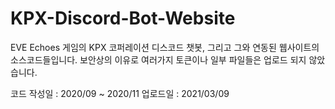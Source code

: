 # KPX-Discord-Bot-Website

EVE Echoes 게임의 KPX 코퍼레이션 디스코드 챗봇, 그리고 그와 연동된 웹사이트의 소스코드들입니다. 보안상의 이유로 여러가지 토큰이나 일부 파일들은 업로드 되지 않았습니다.

코드 작성일 : 2020/09 ~ 2020/11
업로드일 : 2021/03/09 

